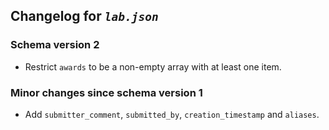 ## Changelog for *`lab.json`*

### Schema version 2

* Restrict `awards` to be a non-empty array with at least one item.

### Minor changes since schema version 1

* Add `submitter_comment`, `submitted_by`, `creation_timestamp` and `aliases`.
